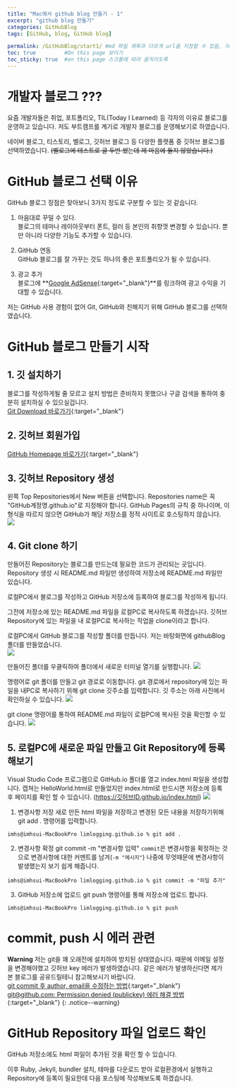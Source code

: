 ```yaml
---
title: "Mac에서 github blog 만들기 - 1"
excerpt: "github blog 만들기"
categories: GitHubBlog
tags: [GitHub, blog, GitHub blog]

permalink: /GitHubBlog/start1/ #md 파일 제목과 다르게 url을 지정할 수 있음, 미지정 시 md 파일 명으로 따라감   
toc: true         #On this page 보이기 
toc_sticky: true  #on this page 스크롤에 따라 움직이도록 
---
```


# 개발자 블로그 ??? 

요즘 개발자들은 취업, 포트폴리오, TIL(Today I Learned) 등 각자의 이유로 블로그를 운영하고 있습니다. 저도 부트캠프를 계기로 개발자 블로그를 운영해보기로 하였습니다. 

네이버 블로그, 티스토리, 벨로그, 깃허브 블로그 등 다양한 플랫폼 중 깃허브 블로그를 선택하였습니다. <font style="text-decoration:line-through">(벨로그에 테스트로 글 두번 썼는데 제 마음에 들지 않았습니다.)</font>  


# GitHub 블로그 선택 이유
GitHub 블로그 장점은 찾아보니 3가지 정도로 구분할 수 있는 것 같습니다. 
1. 마음대로 꾸밀 수 있다. 
<br>블로그의 테마나 레이아웃부터 폰트, 컬러 등 본인의 취향껏 변경할 수 있습니다. 뿐만 아니라 다양한 기능도 추가할 수 있습니다.

2. GitHub 연동
<br>GitHub 블로그를 잘 가꾸는 것도 하나의 좋은 포트폴리오가 될 수 있습니다.

3. 광고 추가
<br>블로그에 **[Google AdSense](https://www.google.com/adsense/start/){:target="_blank"}**를 링크하여 광고 수익을 기대할 수 있습니다. 

저는 GitHub 사용 경험이 없어 Git, GitHub와 친해지기 위해 GitHub 블로그를 선택하였습니다. 

# GitHub 블로그 만들기 시작
## 1. 깃 설치하기 
블로그를 작성하게될 줄 모르고 설치 방법은 준비하지 못했으나 구글 검색을 통하여 충분히 설치하실 수 있으실겁니다. 
<br>[Git Download 바로가기](https://git-scm.com/downloads){:target="_blank"} 

## 2. 깃허브 회원가입 
[GitHub Homepage 바로가기](https://github.com/){:target="_blank"}

## 3. 깃허브 Repository 생성 
왼쪽 Top Repositories에서 New 버튼을 선택합니다. 
Repositories name은 꼭 "GitHub계정명.github.io"로 지정해야 합니다. GitHub Pages의 규칙 중 하나이며, 이 형식을 따르지 않으면 GitHub가 해당 저장소를 정적 사이트로 호스팅하지 않습니다.
![](/assets/images/categories/githubblog/GitHubBlogNewRepository.png)

## 4. Git clone 하기 
만들어진 Repository는 블로그를 만드는데 필요한 코드가 관리되는 곳입니다. Repository 생성 시 README.md 파일만 생성하여 저장소에 README.md 파일만 있습니다. 

로컬PC에서 블로그를 작성하고 GitHub 저장소에 등록하여 블로그를 작성하게 됩니다. 

그전에 저장소에 있는 README.md 파일을 로컬PC로 복사하도록 하겠습니다. 깃허브 Repository에 있는 파일을 내 로컬PC로 복사하는 작업을 clone이라고 합니다. 

로컬PC에서 GitHub 블로그를 작성할 폴더를 만듭니다. 
저는 바탕화면에 githubBlog 폴더를 만들었습니다.  
![](/assets/images/categories/githubblog/desktopGitHubBlogDirectoryCreate.png)

만들어진 폴더를 우클릭하여 폴더에서 새로운 터미널 열기를 실행합니다.
![](/assets/images/categories/githubblog/GitHubBlogDirectoryTerminalOpen.png)  

명령어로 git 폴더를 만들고 git 경로로 이동합니다. git 경로에서 repository에 있는 파일을 내PC로 복사하기 위해 git clone 깃주소를 입력합니다. 깃 주소는 아래 사진에서 확인하실 수 있습니다. 
![](/assets/images/categories/githubblog/GitHubBlogGitClone.png)
[](/assets/images/categories/githubblog/GitHubBlogGitCloneUrl.png)

git clone 명령어를 통하여 README.md 파일이 로컬PC에 복사된 것을 확인할 수 있습니다. 
![](/assets/images/categories/githubblog/GitHubBlogGitCloneSuccess.png) 

## 5. 로컬PC에 새로운 파일 만들고 Git Repository에 등록해보기 
Visual Studio Code 프로그램으로 GitHub.io 폴더를 열고 index.html 파일을 생성합니다. 
캡쳐는 HelloWorld.html로 만들었지만 index.html로 만드시면 저장소에 등록 후 페이지를 확인 할 수 있습니다. (https://깃허브ID.github.io/index.html)
![](/assets/images/categories/githubblog/GitHubBlogCreateFile.png)

1. 변경사항 저장 
새로 만든 html 파일을 저장하고 변경된 모든 내용을 저장하기위해 git add . 명령어를 입력합니다. 
```console
imhs@imhsui-MacBookPro limlogging.github.io % git add . 
```
2. 변경사항 확정 
git commit -m "변경사항 입력"
`commit`은 변경사항을 확정하는 것으로 변경사항에 대한 커멘트를 남겨(`-m "메시지"`) 나중에 무엇때문에 변경사항이 발생했는지 보기 쉽게 해줍니다. 
```console
imhs@imhsui-MacBookPro limlogging.github.io % git commit -m "파일 추가" 
```

3. GitHub 저장소에 업로드 
git push 명령어를 통해 저장소에 업로드 합니다. 
```console
imhs@imhsui-MacBookPro limlogging.github.io % git push 
```

# commit, push 시 에러 관련 
**Warning** 저는 git을 꽤 오래전에 설치하여 방치된 상태였습니다. 때문에 이메일 설정을 변경해야했고 깃허브 key 에러가 발생하였습니다. 
같은 에러가 발생하신다면 제가 본 블로그를 공유드릴테니 참고해보시기 바랍니다. 
<br>[git commit 후 author, email을 수정하는 방법](https://codedosa.com/1856){:target="_blank"}
<br>[git@github.com: Permission denied (publickey) 에러 해결 방법](https://medium.com/@su_bak/git-github-com-permission-denied-publickey-%EC%97%90%EB%9F%AC-%ED%95%B4%EA%B2%B0-%EB%B0%A9%EB%B2%95-76b0ab741c62){:target="_blank"}
{: .notice--warning}


# GitHub Repository 파일 업로드 확인 
GitHub 저장소에도 html 파일이 추가된 것을 확인 할 수 있습니다. 

이후 Ruby, Jekyll, bundler 설치, 테마를 다운로드 받아 로컬환경에서 실행하고 Repository에 등록이 필요한데 다음 포스팅에 작성해보도록 하겠습니다. 